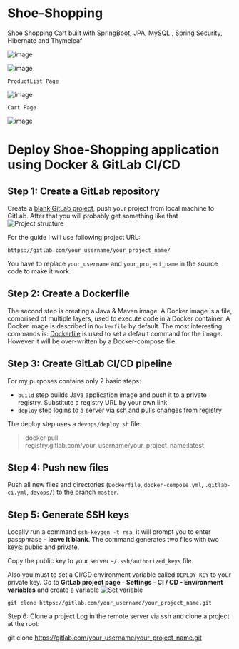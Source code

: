 # Shoe-Shopping

Shoe Shopping Cart built with SpringBoot, JPA, MySQL , Spring Security, Hibernate and Thymeleaf

![image](https://user-images.githubusercontent.com/29988949/75882730-9ad11680-5dd6-11ea-9648-252426582a96.png)

![image](https://user-images.githubusercontent.com/29988949/75947593-c6dfac80-5e55-11ea-8582-bce667beb9bb.png)

`ProductList Page`

![image](https://user-images.githubusercontent.com/29988949/75968115-bf35fd00-5e81-11ea-9bae-e78ff047dcfd.png)

`Cart Page`

![image](https://user-images.githubusercontent.com/29988949/75956013-da960d80-5e6b-11ea-84b2-a0ca854ef9c9.png)


# Deploy Shoe-Shopping application using Docker & GitLab CI/CD

## Step 1: Create a GitLab repository

Create a [blank GitLab project](https://docs.gitlab.com/ee/gitlab-basics/create-project.html), 
push your project from local machine to GitLab. After that you will probably get something like that
![Project structure](https://pp.userapi.com/c850224/v850224063/1058e3/tEToCCj-dBk.jpg)

For the guide I will use following project URL:

`https://gitlab.com/your_username/your_project_name/`

You have to replace `your_username` and `your_project_name` in the source code to make it work. 

## Step 2: Create a Dockerfile

The second step is creating a Java & Maven image. A Docker image is a file, comprised of multiple layers,
 used to execute code in a Docker container. A Docker image is described in `Dockerfile` by default. The most interesting commands is:
 [Dockerfile](https://github.com/Cuong02/Shoe-shop/blob/main/docker_file.png)
 is used to set a default command for the image. However it will be over-written by a Docker-compose file.

## Step 3: Create GitLab CI/CD pipeline

For my purposes contains only 2 basic steps: 
* `build` step builds Java application image and push it to a private registry. Substitute a registry URL by your own link.
* `deploy` step logins to a server via ssh and pulls changes from registry

The deploy step uses a `devops/deploy.sh` file.
> docker pull registry.gitlab.com/your_username/your_project_name:latest

## Step 4: Push new files

Push all new files and directories (`Dockerfile`, `docker-compose.yml`, `.gitlab-ci.yml`, `devops/`) to the branch `master`.

## Step 5: Generate SSH keys

Locally run a command `ssh-keygen -t rsa`, it will prompt you to enter passphrase - **leave it blank**. 
The command generates two files with two keys: public and private. 

Copy the public key to your server `~/.ssh/authorized_keys` file.

Also you must to set a CI/CD environment variable called `DEPLOY_KEY` to your private key. 
Go to **GitLab project page - Settings - CI / CD - Environment variables** and create a variable 
![Set variable](https://pp.userapi.com/c854120/v854120736/8f3a/C-NCoEPFCBg.jpg)

`git clone https://gitlab.com/your_username/your_project_name.git`

Step 6: Clone a project
Log in the remote server via ssh and clone a project at the root:

git clone https://gitlab.com/your_username/your_project_name.git

